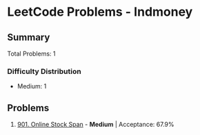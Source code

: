 # LeetCode Problems - Indmoney

## Summary
Total Problems: 1

### Difficulty Distribution

- Medium: 1

## Problems

1. [901. Online Stock Span](https://leetcode.com/problems/online-stock-span/) - **Medium** | Acceptance: 67.9%